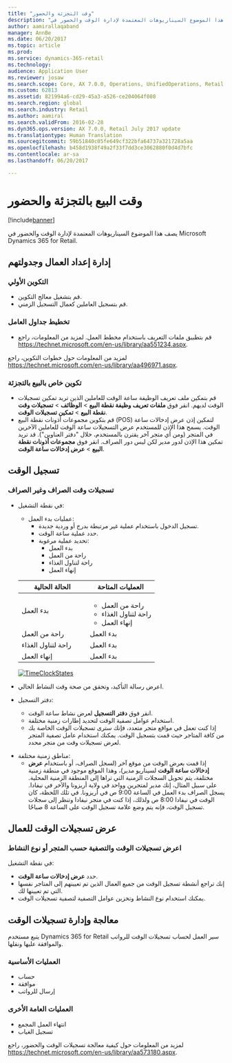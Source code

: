 ```yaml
---
title: "وقت التجزئة والحضور"
description: "يصف هذا الموضوع السيناريوهات المعتمدة لإدارة الوقت والحضور في Microsoft Dynamics 365 for Retail."
author: aamirallaqaband
manager: AnnBe
ms.date: 06/20/2017
ms.topic: article
ms.prod: 
ms.service: dynamics-365-retail
ms.technology: 
audience: Application User
ms.reviewer: josaw
ms.search.scope: Core, AX 7.0.0, Operations, UnifiedOperations, Retail
ms.custom: 62813
ms.assetid: 821994a6-cd29-45a3-a526-ce204064f080
ms.search.region: global
ms.search.industry: Retail
ms.author: aamiral
ms.search.validFrom: 2016-02-28
ms.dyn365.ops.version: AX 7.0.0, Retail July 2017 update
ms.translationtype: Human Translation
ms.sourcegitcommit: 59b51840c05fe649cf322bfa64737a321728a5aa
ms.openlocfilehash: b458d1938f49a2f33f7dd3ce3062880f0d4d7bfc
ms.contentlocale: ar-sa
ms.lasthandoff: 06/20/2017

---
```


# <a name="retail-time-and-attendance"></a>وقت البيع بالتجزئة والحضور

[!include[banner](includes/banner.md)]


يصف هذا الموضوع السيناريوهات المعتمدة لإدارة الوقت والحضور في Microsoft Dynamics 365 for Retail. 

<a name="manage-worker-setup-and-scheduling"></a>إدارة إعداد العمال وجدولتهم
----------------------------------

### <a name="initial-configuration"></a>التكوين الأولي

-   قم بتشغيل معالج التكوين.
-   قم بتسجيل العاملين كعمال التسجيل الزمني.

### <a name="plan-worker-schedules"></a>تخطيط جداول العامل

-   قم بتطبيق ملفات التعريف باستخدام مخطط العمل. لمزيد من المعلومات، راجع <https://technet.microsoft.com/en-us/library/aa551234.aspx>.

لمزيد من المعلومات حول خطوات التكوين، راجع <https://technet.microsoft.com/en-us/library/aa496971.aspx>.

### <a name="retail-specific-configuration"></a>تكوين خاص بالبيع بالتجزئة

-   قم بتمكين ملف تعريف الوظيفة ساعة الوقت للعاملين الذين تريد تمكين تسجيلات الوقت لديهم. انقر فوق **ملفات تعريف وظيفة نقطة البيع** &gt; **الوظائف** &gt; **تسجيلات وقت نقطة البيع** &gt; **تمكين تسجيلات الوقت**.
-   قم بتكوين مجموعات أذونات نقطة البيع (POS) لتمكين إذن عرض إدخالات ساعة الوقت. يسمح هذا الإذن للمستخدم عرض التسجيلات ساعة الوقت للعاملين الآخرين في المتجر (ومن أي متجر آخر يقترن بالمستخدم، خلال "دفتر العناوين"). قد تريد تمكين هذا الإذن لدور مدير لكن ليس دور الصراف. انقر فوق **مجموعات أذونات نقطة البيع** &gt; **عرض إدخالات ساعة الوقت**.

## <a name="register-time"></a>تسجيل الوقت
### <a name="cashier-and-non-cashier-time-registrations"></a>تسجيلات وقت الصراف وغير الصراف

-   في نقطة التشغيل:
    -   عمليات بدء العمل:
        -   تسجيل الدخول باستخدام عملية غير مرتبطة بدرج أو وردية جديدة.
        -   حدد عملية ساعة الوقت.
        -   تحديد عملية مرغوبة:
            -   بدء العمل
            -   راحة من العمل
            -   راحة لتناول الغذاء
            -   إنهاء العمل

    <table>
    <colgroup>
    <col width="50%" />
    <col width="50%" />
    </colgroup>
    <thead>
    <tr class="header">
    <th>الحالة الحالية</th>
    <th>العمليات المتاحة</th>
    </tr>
    </thead>
    <tbody>
    <tr class="odd">
    <td>بدء العمل</td>
    <td><ul>
    <li>راحة من العمل</li>
    <li>راحة لتناول الغذاء</li>
    <li>إنهاء العمل</li>
    </ul></td>
    </tr>
    <tr class="even">
    <td>راحة من العمل</td>
    <td>بدء العمل</td>
    </tr>
    <tr class="odd">
    <td>راحة لتناول الغذاء</td>
    <td>بدء العمل</td>
    </tr>
    <tr class="even">
    <td>إنهاء العمل</td>
    <td>بدء العمل</td>
    </tr>
    </tbody>
    </table>

    [![TimeClockStates](./media/timeclockstates.png)](./media/timeclockstates.png)
-   اعرض رسالة التأكيد، وتحقق من صحة وقت النشاط الحالي.
-   دفتر التسجيل:
    -   انقر فوق **دفتر التسجيل** لعرض نشاط ساعة الوقت.
    -   استخدام عوامل تصفية الوقت لتحديد إطارات زمنية مختلفة.
    -   إذا كنت تعمل في مواقع متجر متعدد، فإنك سترى تسجيلات الوقت الخاصة بك من كافة المتاجر حيث قمت بتسجيل الوقت. يمكنك استخدام عامل تصفية المتجر لعرض تسجيلات وقت من متجر محدد.

<!-- -->

-   مناطق زمنية مختلفة:
    -   إذا قمت بعرض الوقت من موقع آخر (لسجل الصراف، أو باستخدام **عرض إدخالات ساعة الوقت** لسيناريو مدير)، وهذا الموقع موجود في منطقة زمنية مختلفة، يتم تحويل السجلات الزمنية التي تراها إلى المنطقة الزمنية المحلية. ‏‫على سبيل المثال، إنك مدير لمتجرين وواحد في ولاية أريزونا والآخر في نيفادا. يسجل الصراف بدء العمل في الساعة 9:00 ص في أريزونا.‬ في تلك اللحظة، كان الوقت في نيفادا 8:00 ص ولذلك، إذا كنت في متجر نيفادا وتنظر إلى سجلات تسجيل الوقت، فإنه يتم وضع علامة تسجيل الوقت على الساعة 8 صباحًا.

## <a name="view-worker-time-registrations"></a>عرض تسجيلات الوقت للعمال
### <a name="view-worker-time-registrations-and-filter-by-store-or-activity-type"></a>اعرض تسجيلات الوقت والتصفية حسب المتجر أو نوع النشاط

في نقطة التشغيل:

-   حدد **عرض إدخالات ساعة الوقت**.
-   إنك تراجع أنشطة تسجيل الوقت من جميع العمال الذين تم تعيينهم إلى المتاجر نفسها التي تم تعيينها لك.
-   يمكنك استخدام نوع النشاط وتخزين عوامل التصفية لتصفية تسجيلات الوقت.

## <a name="process-and-manage-time-registrations"></a>معالجة وإدارة تسجيلات الوقت
يتبع مستخدم Dynamics 365 for Retail سير العمل لحساب تسجيلات الوقت للرواتب والموافقة عليها ونقلها.

### <a name="primary-operations"></a>العمليات الأساسية

-   حساب
-   موافقة
-   إرسال للرواتب

### <a name="other-common-operations"></a>العمليات العامة الأخرى

-   انتهاء العمل المجمع
-   تسجيل الغياب

لمزيد من المعلومات حول كيفية معالجة تسجيلات الوقت والحضور، راجع <https://technet.microsoft.com/en-us/library/aa573180.aspx>.




